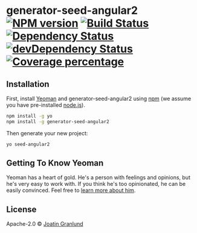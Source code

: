 # generator-seed-angular2 [![NPM version][npm-image]][npm-url] [![Build Status][travis-image]][travis-url] [![Dependency Status][daviddm-image]][daviddm-url] [![devDependency Status][daviddmdev-image]][daviddmdev-url] [![Coverage percentage][coveralls-image]][coveralls-url]
> 

## Installation

First, install [Yeoman](http://yeoman.io) and generator-seed-angular2 using [npm](https://www.npmjs.com/) (we assume you have pre-installed [node.js](https://nodejs.org/)).

```bash
npm install -g yo
npm install -g generator-seed-angular2
```

Then generate your new project:

```bash
yo seed-angular2
```

## Getting To Know Yeoman

Yeoman has a heart of gold. He&#39;s a person with feelings and opinions, but he&#39;s very easy to work with. If you think he&#39;s too opinionated, he can be easily convinced. Feel free to [learn more about him](http://yeoman.io/).

## License

Apache-2.0 © [Joatin Granlund]()


[npm-image]: https://badge.fury.io/js/generator-seed-angular2.svg
[npm-url]: https://npmjs.org/package/generator-seed-angular2
[travis-image]: https://travis-ci.org/Joatin/generator-seed-angular2.svg?branch=master
[travis-url]: https://travis-ci.org/Joatin/generator-seed-angular2
[daviddm-image]: https://david-dm.org/joatin/generator-seed-angular2.svg?theme=shields.io
[daviddm-url]: https://david-dm.org/joatin/generator-seed-angular2
[daviddmdev-image]: https://david-dm.org/joatin/generator-seed-angular2/dev-status.svg?theme=shields.io
[daviddmdev-url]: https://david-dm.org/joatin/generator-seed-angular2#info=devDependencies
[coveralls-image]: https://coveralls.io/repos/joatin/generator-seed-angular2/badge.svg
[coveralls-url]: https://coveralls.io/r/joatin/generator-seed-angular2
